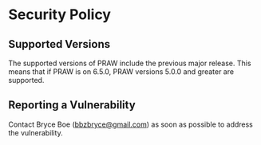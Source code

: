 # Security Policy

## Supported Versions

The supported versions of PRAW include the previous major release.
This means that if PRAW is on 6.5.0, PRAW versions 5.0.0 and greater are supported.

## Reporting a Vulnerability

Contact Bryce Boe (bbzbryce@gmail.com) as soon as possible to address
the vulnerability.
